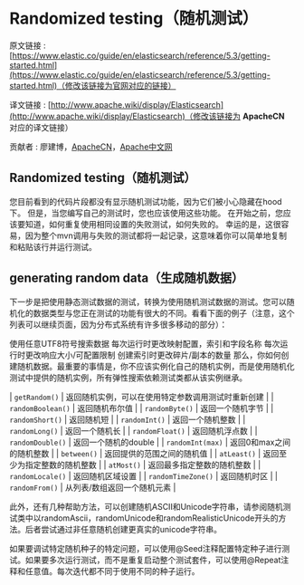 # Randomized testing（随机测试）

原文链接 : [https://www.elastic.co/guide/en/elasticsearch/reference/5.3/getting-started.html](https://www.elastic.co/guide/en/elasticsearch/reference/5.3/getting-started.html)（修改该链接为官网对应的链接）

译文链接 : [http://www.apache.wiki/display/Elasticsearch](http://www.apache.wiki/display/Elasticsearch)（修改该链接为 **ApacheCN** 对应的译文链接）

贡献者 : 廖建博，[ApacheCN](/display/~apachecn)，[Apache中文网](/display/~apachechina)

## Randomized testing（随机测试）

您目前看到的代码片段都没有显示随机测试功能，因为它们被小心隐藏在hood下。 但是，当您编写自己的测试时，您也应该使用这些功能。 在开始之前，您应该要知道，如何重复使用相同设置的失败测试，如何失败的。 幸运的是，这很容易，因为整个mvn调用与失败的测试都将一起记录，这意味着你可以简单地复制和粘贴该行并运行测试。

## generating random data（生成随机数据）

下一步是把使用静态测试数据的测试，转换为使用随机测试数据的测试。您可以随机化的数据类型与您正在测试的功能有很大的不同。看看下面的例子（注意，这个列表可以继续页面，因为分布式系统有许多很多移动的部分）：

使用任意UTF8符号搜索数据
每次运行时更改映射配置，索引和字段名称
每次运行时更改响应大小/可配置限制
创建索引时更改碎片/副本的数量
那么，你如何创建随机数据。最重要的事情是，你不应该实例化自己的随机实例，而是使用随机化测试中提供的随机实例，所有弹性搜索依赖测试类都从该实例继承。

| `getRandom()` | 返回随机实例，可以在使用特定参数调用测试时重新创建 |
| `randomBoolean()` | 返回随机布尔值 |
| `randomByte()` | 返回一个随机字节 |
| `randomShort()` | 返回随机短 |
| `randomInt()` | 返回一个随机整数 |
| `randomLong()` | 返回一个随机长 |
| `randomFloat()` | 返回随机浮点数 |
| `randomDouble()` | 返回一个随机的double |
| `randomInt(max)` | 返回0和max之间的随机整数 |
| `between()` | 返回提供的范围之间的随机值 |
| `atLeast()` | 返回至少为指定整数的随机整数 |
| `atMost()` | 返回最多指定整数的随机整数 |
| `randomLocale()` | 返回随机区域设置 |
| `randomTimeZone()` | 返回随机时区 |
| `randomFrom()` | 从列表/数组返回一个随机元素 |

此外，还有几种帮助方法，可以创建随机ASCII和Unicode字符串，请参阅随机测试类中以randomAscii，randomUnicode和randomRealisticUnicode开头的方法。后者尝试通过非任意随机创建更真实的unicode字符串。

如果要调试特定随机种子的特定问题，可以使用@Seed注释配置特定种子进行测试。如果要多次运行测试，而不是重复启动整个测试套件，可以使用@Repeat注释和任意值。每次迭代都不同于使用不同的种子运行。